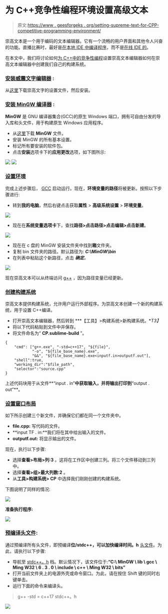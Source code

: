 # 为 C++竞争性编程环境设置高级文本

> 原文:[https://www . geesforgeks . org/setting-supreme-text-for-CPP-competitive-programming-environment/](https://www.geeksforgeeks.org/setting-up-sublime-text-for-cpp-competitive-programming-environment/)

崇高文本是一个用于编码的文本编辑器。它有一个流畅的用户界面和其他令人兴奋的功能。直播比赛时，最好是[在本地 IDE 中编译程序](https://www.geeksforgeeks.org/compiling-a-c-program-behind-the-scenes/)，而不是[在线 IDE 的](https://ide.geeksforgeeks.org/)。

在本文中，我们将讨论如何[为 C++中的](https://www.geeksforgeeks.org/how-to-install-sublime-text-3-in-windows/)[竞争性编程](https://www.geeksforgeeks.org/setting-up-a-c-competitive-programming-environment/)设置崇高文本编辑器如何在崇高文本编辑器中创建我们自己的构建系统。

### [**<u>安装威震文字编辑器</u>**](https://www.geeksforgeeks.org/how-to-install-sublime-text-3-in-windows/) **:**

从[这里](https://www.sublimetext.com/)下载崇高文字的设置文件，然后安装。

### **<u>安装 MinGW 编译器</u> :**

**MinGW** 是 GNU 编译器集合(GCC)的原生 Windows 端口，拥有可自由分发的导入库和头文件，用于构建原生 Windows 应用程序。

*   从[这里](https://sourceforge.net/projects/mingw/)下载 **MinGW** 文件。
*   安装 MinGW 的所有基本设置。
*   标记所有要安装的软件包。
*   点击**安装**选项卡下的**应用更改**选项，如下图所示:

![](img/9a0d95894a71c5da09f113fd2971250d.png) ![](img/54489c9c942112c2ef40ebe8832a7811.png)

### <u>设置环境</u>

完成上述步骤后， [GCC](https://www.geeksforgeeks.org/gcc-command-in-linux-with-examples/) 启动运行。现在，**环境变量的路径**将被更新。按照以下步骤进行:

*   转到**我的电脑**，然后右键点击获取**属性** > **高级系统设置** > **环境变量**。

![](img/71c69d023a5846eb3f1a1fd5921fc66b.png)

*   现在在**系统变量选项卡**下，查找**路径>点击路径>点击编辑>点击新建**。

![](img/a9d50ad542bc83d26cf556c0066b2d34.png)

*   现在在 c 盘的 MinGW 安装文件夹中找到**箱**文件夹。
*   复制 bin 文件夹的路径。默认路径为: ***C:\MinGW\bin***
*   在列表中粘贴这个新路径，点击 ***确定**。*

![](img/ff8820cfdc934076657df26a053481dd.png)

现在崇高文本可以从终端访问 [g++](https://www.geeksforgeeks.org/compiling-with-g-plus-plus/) ，因为路径变量已经更新。

### <u>创建构建系统</u>

崇高文本提供构建系统，允许用户运行外部程序。为崇高文本创建一个新的构建系统，用于设置 C++编译。

*   打开崇高文本编辑器，然后转到 ***【工具】>构建系统>新构建系统。**T3】*
*   将以下代码粘贴到文件中并保存。
*   将文件命名为“ **CP.sublime-build** ”。

```
{
    "cmd": ["g++.exe", "-std=c++17", "${file}",
            "-o", "${file_base_name}.exe",
            "&&", "${file_base_name}.exe<inputf.in>outputf.out"],
    "shell":true,
    "working_dir":"$file_path",
    "selector":"source.cpp"
}
```

上述代码块用于从文件**“input . in”**中获取输入，并将输出打印到**“output . out”**。

### <u>设置窗口布局</u>

如下所示创建三个新文件，并确保它们都在同一个文件夹中。

*   **file.cpp:** 写代码的文件。
*   **input TF . in:**我们将在其中给出输入的文件。
*   **outputf.out:** 将显示输出的文件。

现在，执行以下步骤:

*   选择**查看>布局>列:3** 。这将在工作区中创建三列。将三个文件移动到三列中。
*   选择**查看>组>最大列数:2** 。
*   从**工具>构建系统> CP** 中选择我们刚刚创建的构建系统。

下图说明了同样的情况:

![](img/3e4e6c3881d32d8fc9ca0196b467ac5a.png)

**准备执行程序:**

![](img/ace9aad9df40f7c8837a3cf92d0081fb.png)

### <u>预编译头文件</u>:

通过预编译所有头文件，即预编译**位/stdc++，可以加快编译时间。h** [头文件](https://www.geeksforgeeks.org/header-files-in-c-cpp-and-its-uses/)。为此，请执行以下步骤:

*   导航至 [stdc++。h](https://www.geeksforgeeks.org/bitsstdc-h-c/) 档。默认情况下，该文件位于:**“C:\ MinGW \ lib \ gcc \ Ming W32 \ 6 . 3 . 0 \ include \ c++ \ Ming W32 \ bits”**
*   打开当前文件夹上的电源外壳或命令窗口。为此，请在按住 Shift 键的同时右键单击。
*   运行下面的命令来编译头。

> g++ -std = c++17 stdc++。h

![](img/fcd9ade1436e5dcd343c106968e09100.png)